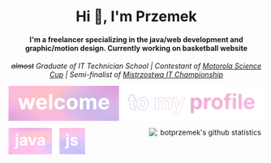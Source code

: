 <h1 align="center">Hi 👋, I'm Przemek</h1>
<h4 align="center">I'm a freelancer specializing in the java/web development and graphic/motion design. Currently working on basketball website</h4>
<p align="center"><i><strike>almost</strike> Graduate of IT Technician School | Contestant of <a href="https://science-cup.pl/">Motorola Science Cup</a> | Semi-finalist of <a href="https://www.mistrzostwait.com/">Mistrzostwa IT Championship</a></i></p>
<p align="center"><img align="center" src="assets/botprzemek.svg"></p>

<p align="center">
  <img align="left" src="assets/tjava.png" width="30%">
  <img align="right" src="https://github-readme-stats.vercel.app/api?username=botprzemek&show_icons=true&theme=transparent&text_color=fff&title_color=eeb3d9&icon_color=eeb3d9&hide_title=true&hide_border=true&hide=stars,contribs&count_private=true" alt="botprzemek's github statistics" width="45%">
</p>
